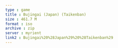 ```yaml
---
type : game
title : Bujingai (Japan) (Taikenban)
size : 461.7 M
format : iso
archive : zip
server : myrient
link2 : Bujingai%20%28Japan%29%20%28Taikenban%29
---
```

